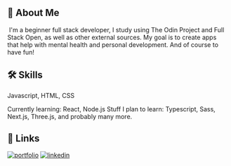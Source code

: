 
## 🚀 About Me
&nbsp;I'm a beginner full stack developer, I study using The Odin Project and Full Stack Open, as well as other external sources. My goal is to create apps that help with mental health and personal development. And of course to have fun!



## 🛠 Skills
Javascript, HTML, CSS

Currently learning: React, Node.js
Stuff I plan to learn: Typescript, Sass, Next.js, Three.js, and probably many more.





## 🔗 Links
[![portfolio](https://img.shields.io/badge/my_portfolio-000?style=for-the-badge&logo=ko-fi&logoColor=white)](https://erratinsilentio.github.io/blog/)
[![linkedin](https://img.shields.io/badge/linkedin-0A66C2?style=for-the-badge&logo=linkedin&logoColor=white)](https://www.linkedin.com/notifications/)


